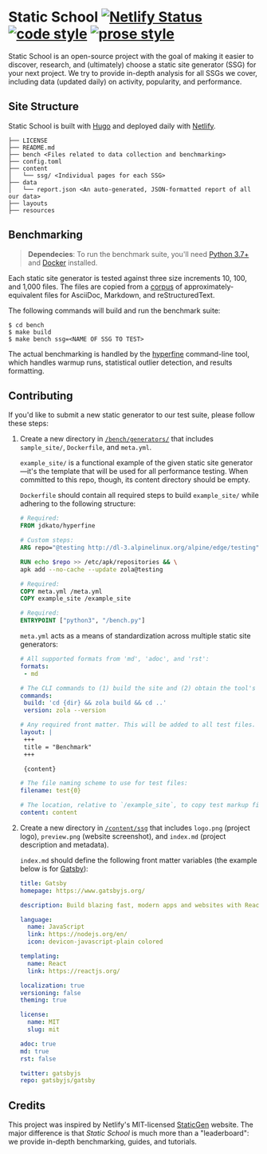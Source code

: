 # Static School [![Netlify Status](https://api.netlify.com/api/v1/badges/ed60bc51-026c-4e4d-b22f-3b16cfc70493/deploy-status)](https://app.netlify.com/sites/festive-wiles-39ebae/deploys) [![code style](https://img.shields.io/badge/code%20style-black-%23000.svg?style=flat&logo=python&logoColor=white)](https://black.readthedocs.io/en/stable/) [![prose style](https://img.shields.io/badge/prose%20style-vale-success?style=flat&logo=markdown&logoColor=white)](https://github.com/errata-ai/vale)

Static School is an open-source project with the goal of making it easier to discover, research, and (ultimately) choose a static site generator (SSG) for your next project. We try to provide in-depth analysis for all SSGs we cover, including data (updated daily) on activity, popularity, and performance.

## Site Structure

Static School is built with [Hugo](https://gohugo.io/) and deployed daily with [Netlify](https://www.netlify.com/).

```text
├── LICENSE
├── README.md
├── bench <Files related to data collection and benchmarking>
├── config.toml
├── content
│   └── ssg/ <Individual pages for each SSG>
├── data
│   └── report.json <An auto-generated, JSON-formatted report of all our data>
├── layouts
├── resources
```

## Benchmarking

> **Dependecies**: To run the benchmark suite, you'll need [Python 3.7+](https://www.python.org/downloads/) and [Docker](https://www.docker.com/products/docker-desktop) installed.

Each static site generator is tested against three size increments 10, 100, and 1,000 files. The files are copied from a [corpus](https://github.com/errata-ai/static-school/tree/master/bench/corpus) of approximately-equivalent files for AsciiDoc, Markdown, and reStructuredText.

The following commands will build and run the benchmark suite:

```shell
$ cd bench
$ make build
$ make bench ssg=<NAME OF SSG TO TEST>
```

The actual benchmarking is handled by the [hyperfine](https://github.com/sharkdp/hyperfine) command-line tool, which handles warmup runs, statistical outlier detection, and results formatting.

## Contributing

If you'd like to submit a new static generator to our test suite, please follow these steps:

1. Create a new directory in [`/bench/generators/`][1] that includes `sample_site/`, `Dockerfile`, and `meta.yml`.

   `example_site/` is a functional example of the given static site generator&mdash;it's the template that will be used for all performance testing. When committed to this repo, though, its content directory should be empty.

   `Dockerfile` should contain all required steps to build `example_site/` while adhering to the following structure:

   ```dockerfile
   # Required:
   FROM jdkato/hyperfine

   # Custom steps:
   ARG repo="@testing http://dl-3.alpinelinux.org/alpine/edge/testing"

   RUN echo $repo >> /etc/apk/repositories && \
   apk add --no-cache --update zola@testing

   # Required:
   COPY meta.yml /meta.yml
   COPY example_site /example_site

   # Required:
   ENTRYPOINT ["python3", "/bench.py"]
   ```

   `meta.yml` acts as a means of standardization across multiple static site generators:

   ```yaml
   # All supported formats from 'md', 'adoc', and 'rst':
   formats:
    - md

   # The CLI commands to (1) build the site and (2) obtain the tool's version:
   commands:
    build: 'cd {dir} && zola build && cd ..'
    version: zola --version

   # Any required front matter. This will be added to all test files.
   layout: |
    +++
    title = "Benchmark"
    +++

    {content}

   # The file naming scheme to use for test files:
   filename: test{0}

   # The location, relative to `/example_site`, to copy test markup files:
   content: content
   ```
2. Create a new directory in [`/content/ssg`](https://github.com/errata-ai/static-school/tree/master/content/ssg) that includes `logo.png` (project logo), `preview.png` (website screenshot), and `index.md` (project description and metadata).

   `index.md` should define the following front matter variables (the example below is for [Gatsby](https://www.gatsbyjs.org/)):

   ```yaml
   title: Gatsby
   homepage: https://www.gatsbyjs.org/

   description: Build blazing fast, modern apps and websites with React.

   language:
     name: JavaScript
     link: https://nodejs.org/en/
     icon: devicon-javascript-plain colored

   templating:
     name: React
     link: https://reactjs.org/

   localization: true
   versioning: false
   theming: true

   license:
     name: MIT
     slug: mit

   adoc: true
   md: true
   rst: false

   twitter: gatsbyjs
   repo: gatsbyjs/gatsby
   ```

## Credits

This project was inspired by Netlify's MIT-licensed [StaticGen](https://www.staticgen.com/) website. The major difference is that *Static School* is much more than a "leaderboard": we provide in-depth benchmarking, guides, and tutorials.


[1]: https://github.com/errata-ai/static-school/tree/master/bench/generators
